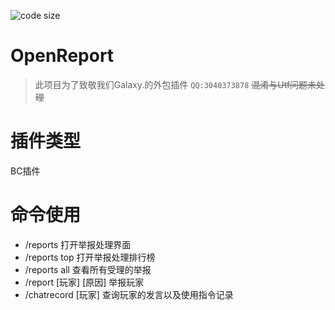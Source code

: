 ![code size](https://img.shields.io/github/repo-size/Az-eeeee/OpenReport)
# OpenReport
> 此项目为了致敬我们Galaxy.的外包插件 `QQ:3040373878`
~~混淆与Utf问题未处理~~
# 插件类型
BC插件

# 命令使用
- /reports 打开举报处理界面
- /reports top 打开举报处理排行榜
- /reports all 查看所有受理的举报
- /report [玩家] [原因] 举报玩家
- /chatrecord [玩家] 查询玩家的发言以及使用指令记录
